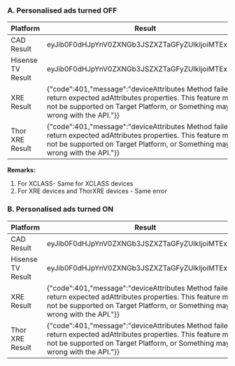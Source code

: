 ### A. Personalised ads turned OFF

| Platform           | Result                                                       |
| ------------------ | ------------------------------------------------------------ |
| CAD Result         | eyJib0F0dHJpYnV0ZXNGb3JSZXZTaGFyZUlkIjoiMTExMiJ9             |
| Hisense TV  Result | eyJib0F0dHJpYnV0ZXNGb3JSZXZTaGFyZUlkIjoiMTExMiJ9             |
| XRE Result         | {"code":401,"message":"deviceAttributes Method  failed to return expected adAttributes properties. This feature may not be  supported on Target Platform, or Something may be wrong with the API."}} |
| Thor XRE  Result   | {"code":401,"message":"deviceAttributes Method  failed to return expected adAttributes properties. This feature may not be  supported on Target Platform, or Something may be wrong with the API."}} |

**Remarks:**

1. For XCLASS- Same for XCLASS devices
2. For XRE devices and ThorXRE devices - Same error

### B. Personalised ads turned ON

| Platform           | Result                                                       |
| ------------------ | ------------------------------------------------------------ |
| CAD Result         | eyJib0F0dHJpYnV0ZXNGb3JSZXZTaGFyZUlkIjoiMTExMiJ9             |
| Hisense TV  Result | eyJib0F0dHJpYnV0ZXNGb3JSZXZTaGFyZUlkIjoiMTExMiJ9             |
| XRE Result         | {"code":401,"message":"deviceAttributes  Method failed to return expected adAttributes properties. This feature may  not be supported on Target Platform, or Something may be wrong with the  API."}} |
| Thor XRE  Result   | {"code":401,"message":"deviceAttributes  Method failed to return expected adAttributes properties. This feature may  not be supported on Target Platform, or Something may be wrong with the  API."}} |